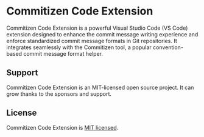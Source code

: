 # Commitizen Code Extension

Commitizen Code Extension is a powerful Visual Studio Code (VS Code) extension designed to enhance the commit message writing experience and enforce standardized commit message formats in Git repositories. It integrates seamlessly with the Commitizen tool, a popular convention-based commit message format helper.

## Support

Commitizen Code Extension is an MIT-licensed open source project. It can grow thanks to the sponsors and support.

## License

Commitizen Code Extension is [MIT licensed](LICENSE).
